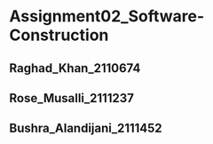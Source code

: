 # Assignment02_Software-Construction
## Raghad_Khan_2110674
## Rose_Musalli_2111237
## Bushra_Alandijani_2111452
